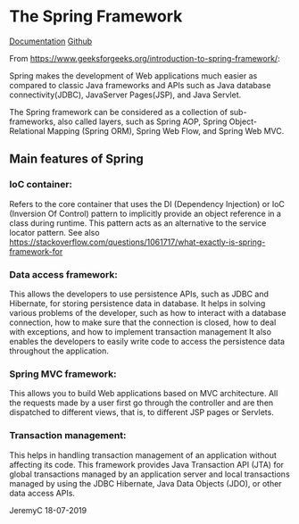 # The Spring Framework

[Documentation](https://spring.io/docs)
[Github](https://github.com/spring-projects/spring-framework)

From https://www.geeksforgeeks.org/introduction-to-spring-framework/:

Spring makes the development of Web applications much easier as compared to classic Java frameworks
and APIs such as Java database connectivity(JDBC), JavaServer Pages(JSP), and Java Servlet.

The Spring framework can be considered as a collection of sub-frameworks, also called layers,
such as Spring AOP, Spring Object-Relational Mapping (Spring ORM), Spring Web Flow, and Spring Web MVC.


## Main features of Spring

### IoC container:
Refers to the core container that uses the DI (Dependency Injection) or IoC (Inversion Of Control)
pattern to implicitly provide an object reference in a class during runtime. This pattern acts as
an alternative to the service locator pattern.
See also https://stackoverflow.com/questions/1061717/what-exactly-is-spring-framework-for

### Data access framework:
This allows the developers to use persistence APIs, such as JDBC and Hibernate, for storing persistence
data in database. It helps in solving various problems of the developer, such as how to interact with a
database connection, how to make sure that the connection is closed, how to deal with exceptions, and
how to implement transaction management It also enables the developers to easily write code to access
the persistence data throughout the application.

### Spring MVC framework:
This allows you to build Web applications based on MVC architecture. All the requests made by a user
first go through the controller and are then dispatched to different views, that is, to different JSP
pages or Servlets.

### Transaction management:
This helps in handling transaction management of an application without affecting its code. This
framework provides Java Transaction API (JTA) for global transactions managed by an application server
and local transactions managed by using the JDBC Hibernate, Java Data Objects (JDO), or other data
access APIs.


JeremyC 18-07-2019
